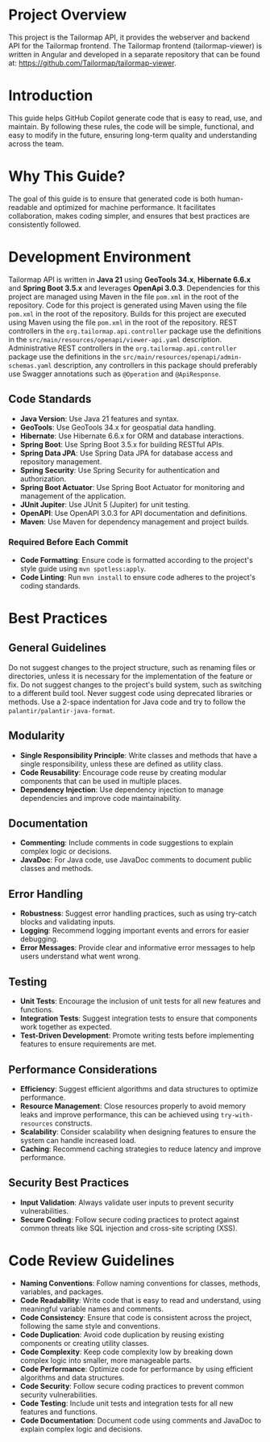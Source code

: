 # Project Overview

This project is the Tailormap API, it provides the webserver and backend API for the Tailormap frontend.
The Tailormap frontend (tailormap-viewer) is written in Angular and developed in a separate repository that can be found
at: https://github.com/Tailormap/tailormap-viewer.

# Introduction

This guide helps GitHub Copilot generate code that is easy to read, use, and maintain. By following these rules, the
code will be simple, functional, and easy to modify in the future, ensuring long-term quality and understanding across
the team.

# Why This Guide?

The goal of this guide is to ensure that generated code is both human-readable and optimized for machine performance. It
facilitates collaboration, makes coding simpler, and ensures that best practices are consistently followed.

# Development Environment

Tailormap API is written in **Java 21** using **GeoTools 34.x**, **Hibernate 6.6.x** and **Spring Boot 3.5.x** and
leverages **OpenApi 3.0.3**.
Dependencies for this project are managed using Maven in the file `pom.xml` in the root of the repository.
Code for this project is generated using Maven using the file `pom.xml` in the root of the repository.
Builds for this project are executed using Maven using the file `pom.xml` in the root of the repository.
REST controllers in the `org.tailormap.api.controller` package use the definitions in the
`src/main/resources/openapi/viewer-api.yaml` description.
Administrative REST controllers in the `org.tailormap.api.controller` package use the definitions in the
`src/main/resources/openapi/admin-schemas.yaml` description, any controllers in this package should preferably use
Swagger annotations such as `@Operation` and `@ApiResponse`.

## Code Standards
- **Java Version**: Use Java 21 features and syntax.
- **GeoTools**: Use GeoTools 34.x for geospatial data handling.
- **Hibernate**: Use Hibernate 6.6.x for ORM and database interactions.
- **Spring Boot**: Use Spring Boot 3.5.x for building RESTful APIs.
- **Spring Data JPA**: Use Spring Data JPA for database access and repository management.
- **Spring Security**: Use Spring Security for authentication and authorization.
- **Spring Boot Actuator**: Use Spring Boot Actuator for monitoring and management of the application.
- **JUnit Jupiter**: Use JUnit 5 (Jupiter) for unit testing.
- **OpenAPI**: Use OpenAPI 3.0.3 for API documentation and definitions.
- **Maven**: Use Maven for dependency management and project builds.

### Required Before Each Commit
- **Code Formatting**: Ensure code is formatted according to the project's style guide using `mvn spotless:apply`.
- **Code Linting**: Run `mvn install` to ensure code adheres to the project's coding standards.

# Best Practices

## General Guidelines

Do not suggest changes to the project structure, such as renaming files or directories, unless it is necessary for the
implementation of the feature or fix.
Do not suggest changes to the project's build system, such as switching to a different build tool.
Never suggest code using deprecated libraries or methods.
Use a 2-space indentation for Java code and try to follow the `palantir/palantir-java-format`.

## Modularity

- **Single Responsibility Principle**: Write classes and methods that have a single responsibility, unless these are
  defined as utility class.
- **Code Reusability**: Encourage code reuse by creating modular components that can be used in multiple places.
- **Dependency Injection**: Use dependency injection to manage dependencies and improve code maintainability.

## Documentation

- **Commenting**: Include comments in code suggestions to explain complex logic or decisions.
- **JavaDoc**: For Java code, use JavaDoc comments to document public classes and methods.

## Error Handling

- **Robustness**: Suggest error handling practices, such as using try-catch blocks and validating inputs.
- **Logging**: Recommend logging important events and errors for easier debugging.
- **Error Messages**: Provide clear and informative error messages to help users understand what went wrong.

## Testing

- **Unit Tests**: Encourage the inclusion of unit tests for all new features and functions.
- **Integration Tests**: Suggest integration tests to ensure that components work together as expected.
- **Test-Driven Development**: Promote writing tests before implementing features to ensure requirements are met.

## Performance Considerations

- **Efficiency**: Suggest efficient algorithms and data structures to optimize performance.
- **Resource Management**: Close resources properly to avoid memory leaks and improve performance, this can be achieved
  using `try-with-resources` constructs.
- **Scalability**: Consider scalability when designing features to ensure the system can handle increased load.
- **Caching**: Recommend caching strategies to reduce latency and improve performance.

## Security Best Practices

- **Input Validation**: Always validate user inputs to prevent security vulnerabilities.
- **Secure Coding**: Follow secure coding practices to protect against common threats like SQL injection and cross-site
  scripting (XSS).

# Code Review Guidelines

- **Naming Conventions**: Follow naming conventions for classes, methods, variables, and packages.
- **Code Readability**: Write code that is easy to read and understand, using meaningful variable names and comments.
- **Code Consistency**: Ensure that code is consistent across the project, following the same style and conventions.
- **Code Duplication**: Avoid code duplication by reusing existing components or creating utility classes.
- **Code Complexity**: Keep code complexity low by breaking down complex logic into smaller, more manageable parts.
- **Code Performance**: Optimize code for performance by using efficient algorithms and data structures.
- **Code Security**: Follow secure coding practices to prevent common security vulnerabilities.
- **Code Testing**: Include unit tests and integration tests for all new features and functions.
- **Code Documentation**: Document code using comments and JavaDoc to explain complex logic and decisions.
 
